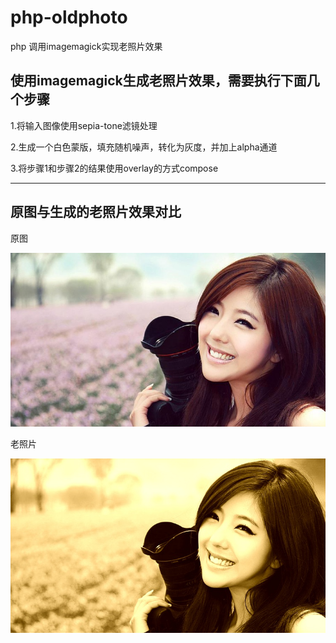 # php-oldphoto

php 调用imagemagick实现老照片效果

## 使用imagemagick生成老照片效果，需要执行下面几个步骤

1.将输入图像使用sepia-tone滤镜处理

2.生成一个白色蒙版，填充随机噪声，转化为灰度，并加上alpha通道

3.将步骤1和步骤2的结果使用overlay的方式compose

---

## 原图与生成的老照片效果对比

原图

![原图](https://github.com/xfdipzone/Small-Program/blob/master/php-oldphoto/source.jpg)

老照片

![老照片](https://github.com/xfdipzone/Small-Program/blob/master/php-oldphoto/dest.jpg)

